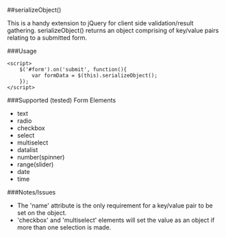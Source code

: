 ##serializeObject()

This is a handy extension to jQuery for client side validation/result gathering. serializeObject() returns an object comprising of key/value pairs relating to a submitted form.

###Usage

    <script>
        $('#form').on('submit', function(){
            var formData = $(this).serializeObject();
        }); 
    </script>

###Supported (tested) Form Elements
- text
- radio
- checkbox
- select
- multiselect
- datalist
- number(spinner)
- range(slider)
- date
- time

###Notes/Issues
- The 'name' attribute is the only requirement for a key/value pair to be set on the object.
- 'checkbox' and 'multiselect' elements will set the value as an object if more than one selection is made.

